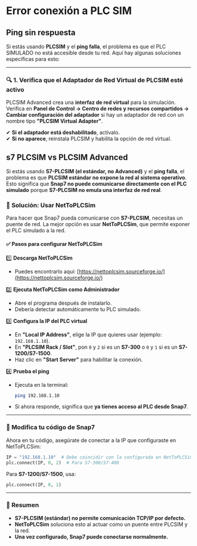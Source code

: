 # Error conexión a PLC SIM

## Ping sin respuesta

Si estás usando **PLCSIM** y el **ping falla**, el problema es que el PLC SIMULADO no está accesible desde tu red. Aquí hay algunas soluciones específicas para esto:  

---

### 🔍 **1. Verifica que el Adaptador de Red Virtual de PLCSIM esté activo**  
PLCSIM Advanced crea una **interfaz de red virtual** para la simulación. Verifica en **Panel de Control → Centro de redes y recursos compartidos → Cambiar configuración del adaptador** si hay un adaptador de red con un nombre tipo **"PLCSIM Virtual Adapter"**.  

✔ **Si el adaptador está deshabilitado**, actívalo.  
✔ **Si no aparece**, reinstala PLCSIM y habilita la opción de red virtual.  


## s7 PLCSIM vs PLCSIM Advanced
Si estás usando **S7-PLCSIM (el estándar, no Advanced)** y el **ping falla**, el problema es que **PLCSIM estándar no expone la red al sistema operativo**. Esto significa que **Snap7 no puede comunicarse directamente con el PLC simulado** porque **S7-PLCSIM no emula una interfaz de red real**.  

### 🚨 **Solución: Usar NetToPLCSim**  
Para hacer que Snap7 pueda comunicarse con **S7-PLCSIM**, necesitas un puente de red. La mejor opción es usar **NetToPLCSim**, que permite exponer el PLC simulado a la red.  

#### ✅ **Pasos para configurar NetToPLCSim**  
1️⃣ **Descarga NetToPLCSim**  
   - Puedes encontrarlo aquí: [https://nettoplcsim.sourceforge.io/](https://nettoplcsim.sourceforge.io/)  

2️⃣ **Ejecuta NetToPLCSim como Administrador**  
   - Abre el programa después de instalarlo.  
   - Debería detectar automáticamente tu PLC simulado.  

3️⃣ **Configura la IP del PLC virtual**  
   - En **"Local IP Address"**, elige la IP que quieres usar (ejemplo: `192.168.1.10`).  
   - En **"PLCSIM Rack / Slot"**, pon `0` y `2` si es un **S7-300** o `0` y `1` si es un **S7-1200/S7-1500**.  
   - Haz clic en **"Start Server"** para habilitar la conexión.  

4️⃣ **Prueba el ping**  
   - Ejecuta en la terminal:  
     ```bash
     ping 192.168.1.10
     ```
   - Si ahora responde, significa que **ya tienes acceso al PLC desde Snap7**.  

---

### 🔄 **Modifica tu código de Snap7**  
Ahora en tu código, asegúrate de conectar a la IP que configuraste en NetToPLCSim:

```python
IP = "192.168.1.10"  # Debe coincidir con la configurada en NetToPLCSim
plc.connect(IP, 0, 2)  # Para S7-300/S7-400
```

Para **S7-1200/S7-1500**, usa:

```python
plc.connect(IP, 0, 1)
```

---

### 🎯 **Resumen**
- **S7-PLCSIM (estándar) no permite comunicación TCP/IP por defecto.**  
- **NetToPLCSim** soluciona esto al actuar como un puente entre PLCSIM y la red.  
- **Una vez configurado, Snap7 puede conectarse normalmente.**  

